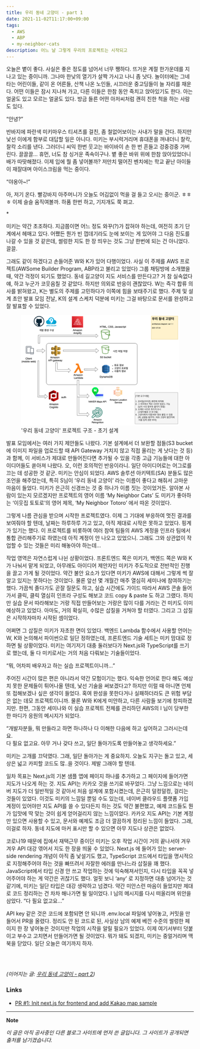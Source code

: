 ```yaml
---
title: 우리 동네 고양이 - part 1
date: 2021-11-02T11:17:00+09:00
tags:
  - AWS
  - ABP
  - my-neighbor-cats
description: 어느 날 그렇게 우리의 프로젝트는 시작되고
---
```


오늘은 볕이 좋다. 사실은 좋은 정도를 넘어서 너무 쨍하다. 뜨거운 계절 한가운데를 지나고 있는 중이니까. 그나마 한낮의 열기가 살짝 가시고 나니 좀 낫다. 놀이터에는 그네 타는 어린이들, 같이 온 어른들, 산책 나온 노인들, 시끄러운 중고딩들이 늘 자리를 채운다. 어떤 이들은 잠시 지나쳐 가고, 다른 이들은 한참 동안 죽치고 앉아있기도 한다. 아는 얼굴도 있고 모르는 얼굴도 있다. 방금 들른 어떤 아저씨처럼 괜히 친한 척을 하는 사람도 있다.

“안녕?”

반바지에 파란색 미키마우스 티셔츠를 걸친, 좀 철없어보이는 사내가 말을 건다. 하지만 낯선 이에게 함부로 대답할 일은 아니다. 미키는 부시럭거리며 휴대폰을 꺼내더니 찰칵, 찰칵 소리를 낸다. 그러더니 씨익 한번 웃고는 바이바이 손 한 번 흔들고 겅중겅중 가버린다. 끌끌끌… 휴먼, 너도 참 싱거운 족속이구나. 볕 좋은 바위 위에 한참 앉아있었더니 배가 따땃해졌다. 이제 입에 뭘 좀 넣어볼까? 저만치 떨어진 벤치에는 학교 끝난 아이들이 재잘대며 아이스크림을 먹는 중이다.

“야옹아~!”

아, 저기 온다. 빨강바지 아주머니가 오늘도 어김없이 먹을 걸 들고 오시는 중이군. ㅎㅎㅎ 이제 슬슬 움직여볼까. 하품 한번 하고, 기지개도 쭉 펴고.

\*

미키는 약간 초조하다. 지금쯤이면 어느 정도 와꾸(?)가 잡혀야 하는데, 여전히 초기 단계에서 헤매고 있다. 어쨌든 뭔가 빈 껍데기라도 눈에 보이는 게 있어야 그 다음 진도를 나갈 수 있을 것 같은데, 썰렁한 지도 한 장 띄우는 것도 그냥 한번에 되는 건 아니었다. 끌끌.

그래도 같이 하겠다고 손들어준 W와 K가 있어 다행이었다. 사실 이 주제를 AWS 프로젝트(AWSome Builder Program, ABP라고 불리고 있었다) 그룹 채팅방에 소개했을 때, 약간 걱정이 되기도 했었다. 동네 길고양이 지도 서비스를 만든다고? 거 참 실속없다 얘, 하고 누군가 코웃음칠 것 같았다. 하지만 의외로 반응이 괜찮았다. W는 즉각 합류 의사를 밝혀왔고, K는 별도의 주제를 고민하다가 이쪽에 힘을 보태주기로 했다. 주제 및 설계 초안 발표 모임 전날, K의 설계 스케치 덕분에 미키는 그걸 바탕으로 문서를 완성하고 잘 발표할 수 있었다.

<figure>
  <img src="my-neighbor-cats-arch-v1.1.png" alt="initial-architecture" />
  <figcaption>'우리 동네 고양이' 프로젝트 구조 - 초기 설계</figcaption>
</figure>

발표 모임에서는 여러 가지 제안들도 나왔다. 기본 설계에서 더 보완할 점들(S3 bucket에 이미지 파일을 업로드할 때 API Gateway 거치지 않고 직접 올리는 게 낫다는 것 등)과 함께, 이 서비스가 제대로 만들어진다면 추가될 수 있을 각종 고급 기능들에 대한 아이디어들도 쏟아져 나왔다. 오, 이런 호의적인 반응이라니. 일단 아이디어로는 어그로를 끄는 데 성공한 것 같군. 미키는 안심이 되었다. AWS 솔루션 아키텍트(SA) 분들도 많은 조언을 해주었는데, 특히 S님이 ‘우리 동네 고양이’ 라는 이름이 좋다고 해줘서 고마운 마음이 들었다. 미키가 은근히 신경쓰는 것 중 하나가 이름 짓는 것이었거든. 알아본 사람이 있는지 모르겠지만 프로젝트의 영어 이름 ‘My Neighbor Cats’ 도 미키가 좋아하는 ‘이웃집 토토로’의 영어 제목, ‘My Neighbor Totoro’ 에서 따온 것이었다.

그렇게 나름 관심을 받으며 시작한 프로젝트였다. 이제 그 기대에 부응하여 멋진 결과를 보여줘야 할 텐데, 날짜는 하루하루 가고 있고, 아직 제대로 시작은 못하고 있었다. 핑계가 있기는 했다. 이 프로젝트를 비롯하여 여러 참여 팀들의 AWS 계정을 인프라 팀에서 통합 관리해주기로 하였는데 아직 계정이 안 나오고 있었으니. 그래도 그와 상관없이 작업할 수 있는 것들은 미리 해놓아야 하는데…

작업 영역은 자연스럽게 나뉜 상황이었다. 프론트엔드 쪽은 미키가, 백엔드 쪽은 W와 K가 나눠서 맡게 되었고, 아무래도 아이디어 제안자인 미키가 주도적으로 전반적인 진행을 끌고 가게 될 것이었다. 약간 불안 요소가 있다면 미키가 AWS에 대해서 그렇게 썩 잘 알고 있지는 못하다는 것이었다. 물론 앞선 몇 개월간 매주 열심히 세미나에 참여하기는 했다. 가끔씩 졸다가도 곧잘 질문도 하고, 실습 시간에도 가이드 따라서 AWS 콘솔 들어가서 클릭, 클릭 열심히 인프라 구성도 해보고 코드 copy & paste 도 하고 그랬다. 하지만 실습 문서 따라해보는 거랑 직접 만들어보는 거랑은 많이 다를 거라는 건 미키도 이미 예상하고 있었다. 아마도, 거의 확실히, 수많은 삽질을 거쳐야 할 터였다. 그리고 그 삽질은 시작하자마자 시작된 셈이었다.

어쩌면 그 삽질은 미키가 자초한 면이 있었다. 백엔드 Lambda 함수에서 사용할 언어는 W, K와 논의해서 파이썬으로 일단 정하였는데, 프론트엔드 기술 세트는 미키 맘대로 정하면 될 상황이었다. 미키는 여기저기 대충 둘러보다가 Next.js와 TypeScript를 쓰기로 했는데, 둘 다 미키로서는 거의 처음 다뤄보는 기술들이었다.

“뭐, 어차피 배우자고 하는 실습 프로젝트이니까…”

주어진 시간이 많은 편은 아니라서 약간 모험이기는 했다. 익숙한 언어로 한다 해도 예상치 못한 문제들이 튀어나올 텐데, 낯선 기술을 써보겠다고? 하지만 이럴 때 아니면 언제 또 접해보겠나 싶은 생각이 들었다. 혹여 완성을 못한다거나 실패하더라도 큰 위험 부담은 없는 데모 프로젝트이니까. 물론 W와 K에게 미안하고, 다른 사람들 보기에 창피하겠지만. 한편, 그동안 세미나와 이 실습 프로젝트 전체를 관리하던 AWS의 I 님이 당부한 한 마디가 응원의 메시지가 되었다.

“개발자분들, 뭐 만들라고 하면 하나하나 다 이해한 다음에 하고 싶어하고 그러시는데요.<br>
다 필요 없고요. 아무 거나 갖다 쓰고, 일단 돌아가도록 만들어놓고 생각하세요.”

미키는 고개를 끄덕였다. 그래, 일단 돌아가는 게 중요하지. 오늘도 지구는 돌고 있고, 세상은 넓고 카피할 코드도 많..을 것이다. 제발 그래야 할 텐데.

일차 목표는 Next.js의 기본 샘플 앱에 페이지 하나를 추가하고 그 페이지에 들어가면 지도가 나오게 하는 것. 지도 API는 카카오 것을 쓰기로 바꾸었다. 그냥 느낌으로는 네이버 지도가 더 일반적일 것 같아서 처음 설계에 포함시켰는데, 은근히 덜컹덜컹, 걸리는 것들이 있었다. 이것도 미키의 느낌일 뿐일 수도 있는데, 네이버 클라우드 플랫폼 가입 계정이 있어야만 지도 API를 쓸 수 있다든지 하는 것도 약간 불편했고, 예제 코드들도 뭔가 입맛에 딱 맞는 것이 쉽게 얻어걸리지 않는 느낌이었다. 카카오 지도 API는 기본 계정만 있으면 사용할 수 있고, 문서와 예제도 조금 더 깔끔하게 정리된 느낌이 들었다. 그래, 이걸로 하자. 동네 지도에 마커 표시만 할 수 있으면 아무 지도나 상관은 없었다.

코로나19 때문에 집에서 재택근무 중이던 미키는 오후 작업 시간이 거의 끝나서야 겨우겨우 API 대강 엮어서 지도 한 장을 띄울 수 있었다. Next.js 에 들어가 있는 server-side rendering 개념이 아직 좀 낯설기도 했고, TypeScript 코드에서 타입을 명시적으로 지정해주어야 하는 것을 빠뜨려서 자잘한 에러를 만나느라 삽질을 꽤 했다. JavaScript에서 타입 신경 안 쓰고 작업하는 것에 익숙해져서인지, 다시 타입을 꼭꼭 넣어주어야 하는 게 약간은 귀찮기도 했다. 얼핏 보니 ‘any’ 로 지정하면 대충 넘어가는 것 같기에, 미키는 일단 타입은 대강 생략하고 넘겼다. 약간 미안스런 마음이 들었지만 제대로 코드 정리하는 건 차차 해나가면 될 일이었다. I 님의 메시지를 다시 떠올리며 위안을 삼았다. “다 필요 없고요…”

API key 같은 것은 코드에 포함되면 안 되니까 .env.local 파일에 넣어놓고, 커밋을 만들어서 PR을 올렸다. 정리도 안 된 코드로 된, 사실상 남의 예제 베낀 수준의 썰렁한 페이지 한 장 넣어놓은 것이지만 작업의 시작을 알릴 필요가 있었다. 이제 여기서부터 덧붙이고 부수고 고치면서 만들어가면 될 것이었다. 뭐가 돼도 되겠지, 미키는 중얼거리며 맥북을 닫았다. 일단 오늘은 여기까지 하자.

<br>
<br>

*(이어지는 글: [우리 동네 고양이 - part 2](../my-neighbor-cats-part2/))*

### Links

- [PR #1: Init next.js for frontend and add Kakao map sample](https://github.com/hnc-jihoon/my-neighbor-cats/pull/1)

---

**Note**

*이 글은 아직 공사중인 다른 블로그 사이트에 먼저 쓴 글입니다. 그 사이트가 공개되면 출처를 남기겠습니다.*
